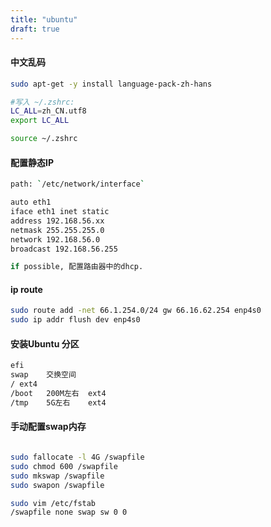 ```yaml
---
title: "ubuntu"
draft: true
---
```


#### 中文乱码
```sh
sudo apt-get -y install language-pack-zh-hans

#写入 ~/.zshrc:
LC_ALL=zh_CN.utf8
export LC_ALL

source ~/.zshrc
```


#### 配置静态IP
```sh
path: `/etc/network/interface`

auto eth1
iface eth1 inet static
address 192.168.56.xx
netmask 255.255.255.0
network 192.168.56.0
broadcast 192.168.56.255

if possible, 配置路由器中的dhcp.
```

#### ip route
```sh
sudo route add -net 66.1.254.0/24 gw 66.16.62.254 enp4s0
sudo ip addr flush dev enp4s0
```

#### 安装Ubuntu 分区
```sh
efi
swap	交换空间
/ ext4
/boot	200M左右	ext4	
/tmp	5G左右	ext4	
```

#### 手动配置swap内存
```sh

sudo fallocate -l 4G /swapfile
sudo chmod 600 /swapfile
sudo mkswap /swapfile
sudo swapon /swapfile

sudo vim /etc/fstab
/swapfile none swap sw 0 0
```
